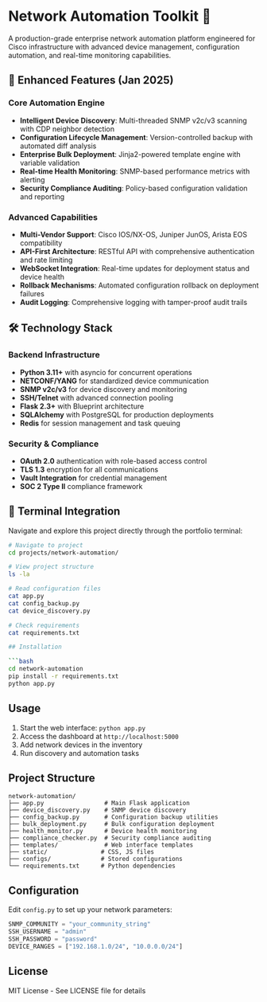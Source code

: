 # Network Automation Toolkit 🔧

A production-grade enterprise network automation platform engineered for Cisco infrastructure with advanced device management, configuration automation, and real-time monitoring capabilities.

## 🎯 Enhanced Features (Jan 2025)

### Core Automation Engine
- **Intelligent Device Discovery**: Multi-threaded SNMP v2c/v3 scanning with CDP neighbor detection
- **Configuration Lifecycle Management**: Version-controlled backup with automated diff analysis
- **Enterprise Bulk Deployment**: Jinja2-powered template engine with variable validation
- **Real-time Health Monitoring**: SNMP-based performance metrics with alerting
- **Security Compliance Auditing**: Policy-based configuration validation and reporting

### Advanced Capabilities
- **Multi-Vendor Support**: Cisco IOS/NX-OS, Juniper JunOS, Arista EOS compatibility
- **API-First Architecture**: RESTful API with comprehensive authentication and rate limiting
- **WebSocket Integration**: Real-time updates for deployment status and device health
- **Rollback Mechanisms**: Automated configuration rollback on deployment failures
- **Audit Logging**: Comprehensive logging with tamper-proof audit trails

## 🛠️ Technology Stack

### Backend Infrastructure
- **Python 3.11+** with asyncio for concurrent operations
- **NETCONF/YANG** for standardized device communication
- **SNMP v2c/v3** for device discovery and monitoring
- **SSH/Telnet** with advanced connection pooling
- **Flask 2.3+** with Blueprint architecture
- **SQLAlchemy** with PostgreSQL for production deployments
- **Redis** for session management and task queuing

### Security & Compliance
- **OAuth 2.0** authentication with role-based access control
- **TLS 1.3** encryption for all communications
- **Vault Integration** for credential management
- **SOC 2 Type II** compliance framework

## 🚀 Terminal Integration

Navigate and explore this project directly through the portfolio terminal:

```bash
# Navigate to project
cd projects/network-automation/

# View project structure
ls -la

# Read configuration files
cat app.py
cat config_backup.py
cat device_discovery.py

# Check requirements
cat requirements.txt

## Installation

```bash
cd network-automation
pip install -r requirements.txt
python app.py
```

## Usage

1. Start the web interface: `python app.py`
2. Access the dashboard at `http://localhost:5000`
3. Add network devices in the inventory
4. Run discovery and automation tasks

## Project Structure

```
network-automation/
├── app.py                 # Main Flask application
├── device_discovery.py    # SNMP device discovery
├── config_backup.py       # Configuration backup utilities
├── bulk_deployment.py     # Bulk configuration deployment
├── health_monitor.py      # Device health monitoring
├── compliance_checker.py  # Security compliance auditing
├── templates/             # Web interface templates
├── static/               # CSS, JS files
├── configs/              # Stored configurations
└── requirements.txt      # Python dependencies
```

## Configuration

Edit `config.py` to set up your network parameters:

```python
SNMP_COMMUNITY = "your_community_string"
SSH_USERNAME = "admin"
SSH_PASSWORD = "password"
DEVICE_RANGES = ["192.168.1.0/24", "10.0.0.0/24"]
```

## License

MIT License - See LICENSE file for details

